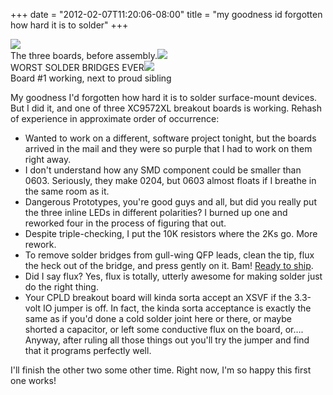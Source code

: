 ﻿+++
date = "2012-02-07T11:20:06-08:00"
title = "my goodness id forgotten how hard it is to solder"
+++


![](http://67.media.tumblr.com/tumblr_lz0h5gpID71qly645o1_1280.jpg)  
The three boards, before
assembly.![](http://66.media.tumblr.com/tumblr_lz0h5gpID71qly645o2_1280.jpg)  
WORST SOLDER BRIDGES
EVER![](http://67.media.tumblr.com/tumblr_lz0h5gpID71qly645o3_1280.jpg)  
Board #1 working, next to proud sibling  

My goodness I'd forgotten how hard it is to solder surface-mount devices. But
I did it, and one of three XC9572XL breakout boards is working. Rehash of
experience in approximate order of occurrence:

  * Wanted to work on a different, software project tonight, but the boards arrived in the mail and they were so purple that I had to work on them right away.
  * I don't understand how any SMD component could be smaller than 0603. Seriously, they make 0204, but 0603 almost floats if I breathe in the same room as it.
  * Dangerous Prototypes, you're good guys and all, but did you really put the three inline LEDs in different polarities? I burned up one and reworked four in the process of figuring that out.
  * Despite triple-checking, I put the 10K resistors where the 2Ks go. More rework.
  * To remove solder bridges from gull-wing QFP leads, clean the tip, flux the heck out of the bridge, and press gently on it. Bam! [Ready to ship](http://www.youtube.com/watch?v=eg2hxpy--gg).
  * Did I say flux? Yes, flux is totally, utterly awesome for making solder just do the right thing.
  * Your CPLD breakout board will kinda sorta accept an XSVF if the 3.3-volt IO jumper is off. In fact, the kinda sorta acceptance is exactly the same as if you'd done a cold solder joint here or there, or maybe shorted a capacitor, or left some conductive flux on the board, or…. Anyway, after ruling all those things out you'll try the jumper and find that it programs perfectly well.

I'll finish the other two some other time. Right now, I'm so happy this first
one works!

